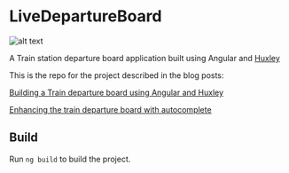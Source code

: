 # LiveDepartureBoard

![alt text](https://oraclefrontovikcom.files.wordpress.com/2020/11/departureboardspell.gif)

A Train station departure board application built using Angular and [Huxley](https://github.com/jpsingleton/Huxley)

This is the repo for the project described in the blog posts:

[Building a Train departure board using Angular and Huxley](https://oraclefrontovik.com/2019/09/05/building-a-train-departure-board-using-angular-and-huxley/)

[Enhancing the train departure board with autocomplete](https://oraclefrontovik.com/2019/09/23/enhancing-the-train-departure-board-with-autocomplete/)

## Build

Run `ng build` to build the project. 
